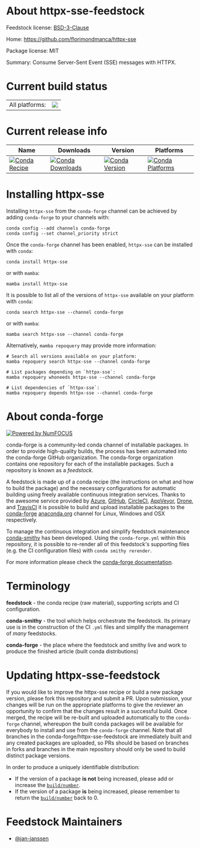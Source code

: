 About httpx-sse-feedstock
=========================

Feedstock license: [BSD-3-Clause](https://github.com/conda-forge/httpx-sse-feedstock/blob/main/LICENSE.txt)

Home: https://github.com/florimondmanca/httpx-sse

Package license: MIT

Summary: Consume Server-Sent Event (SSE) messages with HTTPX.

Current build status
====================


<table><tr><td>All platforms:</td>
    <td>
      <a href="https://dev.azure.com/conda-forge/feedstock-builds/_build/latest?definitionId=22627&branchName=main">
        <img src="https://dev.azure.com/conda-forge/feedstock-builds/_apis/build/status/httpx-sse-feedstock?branchName=main">
      </a>
    </td>
  </tr>
</table>

Current release info
====================

| Name | Downloads | Version | Platforms |
| --- | --- | --- | --- |
| [![Conda Recipe](https://img.shields.io/badge/recipe-httpx--sse-green.svg)](https://anaconda.org/conda-forge/httpx-sse) | [![Conda Downloads](https://img.shields.io/conda/dn/conda-forge/httpx-sse.svg)](https://anaconda.org/conda-forge/httpx-sse) | [![Conda Version](https://img.shields.io/conda/vn/conda-forge/httpx-sse.svg)](https://anaconda.org/conda-forge/httpx-sse) | [![Conda Platforms](https://img.shields.io/conda/pn/conda-forge/httpx-sse.svg)](https://anaconda.org/conda-forge/httpx-sse) |

Installing httpx-sse
====================

Installing `httpx-sse` from the `conda-forge` channel can be achieved by adding `conda-forge` to your channels with:

```
conda config --add channels conda-forge
conda config --set channel_priority strict
```

Once the `conda-forge` channel has been enabled, `httpx-sse` can be installed with `conda`:

```
conda install httpx-sse
```

or with `mamba`:

```
mamba install httpx-sse
```

It is possible to list all of the versions of `httpx-sse` available on your platform with `conda`:

```
conda search httpx-sse --channel conda-forge
```

or with `mamba`:

```
mamba search httpx-sse --channel conda-forge
```

Alternatively, `mamba repoquery` may provide more information:

```
# Search all versions available on your platform:
mamba repoquery search httpx-sse --channel conda-forge

# List packages depending on `httpx-sse`:
mamba repoquery whoneeds httpx-sse --channel conda-forge

# List dependencies of `httpx-sse`:
mamba repoquery depends httpx-sse --channel conda-forge
```


About conda-forge
=================

[![Powered by
NumFOCUS](https://img.shields.io/badge/powered%20by-NumFOCUS-orange.svg?style=flat&colorA=E1523D&colorB=007D8A)](https://numfocus.org)

conda-forge is a community-led conda channel of installable packages.
In order to provide high-quality builds, the process has been automated into the
conda-forge GitHub organization. The conda-forge organization contains one repository
for each of the installable packages. Such a repository is known as a *feedstock*.

A feedstock is made up of a conda recipe (the instructions on what and how to build
the package) and the necessary configurations for automatic building using freely
available continuous integration services. Thanks to the awesome service provided by
[Azure](https://azure.microsoft.com/en-us/services/devops/), [GitHub](https://github.com/),
[CircleCI](https://circleci.com/), [AppVeyor](https://www.appveyor.com/),
[Drone](https://cloud.drone.io/welcome), and [TravisCI](https://travis-ci.com/)
it is possible to build and upload installable packages to the
[conda-forge](https://anaconda.org/conda-forge) [anaconda.org](https://anaconda.org/)
channel for Linux, Windows and OSX respectively.

To manage the continuous integration and simplify feedstock maintenance
[conda-smithy](https://github.com/conda-forge/conda-smithy) has been developed.
Using the ``conda-forge.yml`` within this repository, it is possible to re-render all of
this feedstock's supporting files (e.g. the CI configuration files) with ``conda smithy rerender``.

For more information please check the [conda-forge documentation](https://conda-forge.org/docs/).

Terminology
===========

**feedstock** - the conda recipe (raw material), supporting scripts and CI configuration.

**conda-smithy** - the tool which helps orchestrate the feedstock.
                   Its primary use is in the construction of the CI ``.yml`` files
                   and simplify the management of *many* feedstocks.

**conda-forge** - the place where the feedstock and smithy live and work to
                  produce the finished article (built conda distributions)


Updating httpx-sse-feedstock
============================

If you would like to improve the httpx-sse recipe or build a new
package version, please fork this repository and submit a PR. Upon submission,
your changes will be run on the appropriate platforms to give the reviewer an
opportunity to confirm that the changes result in a successful build. Once
merged, the recipe will be re-built and uploaded automatically to the
`conda-forge` channel, whereupon the built conda packages will be available for
everybody to install and use from the `conda-forge` channel.
Note that all branches in the conda-forge/httpx-sse-feedstock are
immediately built and any created packages are uploaded, so PRs should be based
on branches in forks and branches in the main repository should only be used to
build distinct package versions.

In order to produce a uniquely identifiable distribution:
 * If the version of a package **is not** being increased, please add or increase
   the [``build/number``](https://docs.conda.io/projects/conda-build/en/latest/resources/define-metadata.html#build-number-and-string).
 * If the version of a package **is** being increased, please remember to return
   the [``build/number``](https://docs.conda.io/projects/conda-build/en/latest/resources/define-metadata.html#build-number-and-string)
   back to 0.

Feedstock Maintainers
=====================

* [@jan-janssen](https://github.com/jan-janssen/)

